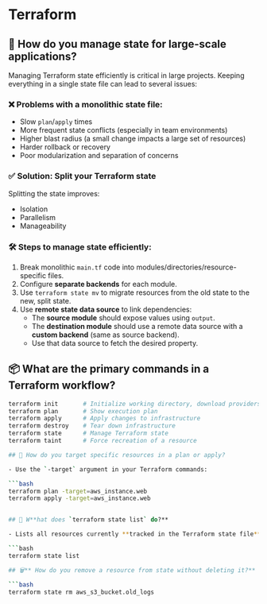 # Terraform

## 📂 How do you manage state for large-scale applications?

Managing Terraform state efficiently is critical in large projects. Keeping everything in a single state file can lead to several issues:

### ❌ Problems with a monolithic state file:
- Slow `plan`/`apply` times
- More frequent state conflicts (especially in team environments)
- Higher blast radius (a small change impacts a large set of resources)
- Harder rollback or recovery
- Poor modularization and separation of concerns

### ✅ Solution: Split your Terraform state

Splitting the state improves:
- Isolation
- Parallelism
- Manageability

### 🛠️ Steps to manage state efficiently:
1. Break monolithic `main.tf` code into modules/directories/resource-specific files.
2. Configure **separate backends** for each module.
3. Use `terraform state mv` to migrate resources from the old state to the new, split state.
4. Use **remote state data source** to link dependencies:
   - The **source module** should expose values using `output`.
   - The **destination module** should use a remote data source with a **custom backend** (same as source backend).
   - Use that data source to fetch the desired property.

## 📦 What are the primary commands in a Terraform workflow?

```bash
terraform init       # Initialize working directory, download providers, configure backend
terraform plan       # Show execution plan
terraform apply      # Apply changes to infrastructure
terraform destroy    # Tear down infrastructure
terraform state      # Manage Terraform state
terraform taint      # Force recreation of a resource

## 🎯 How do you target specific resources in a plan or apply?

- Use the `-target` argument in your Terraform commands:

```bash
terraform plan -target=aws_instance.web
terraform apply -target=aws_instance.web


## 📄 W**hat does `terraform state list` do?**

- Lists all resources currently **tracked in the Terraform state file**.

```bash
terraform state list

## 🗑️** How do you remove a resource from state without deleting it?**

```bash
terraform state rm aws_s3_bucket.old_logs

